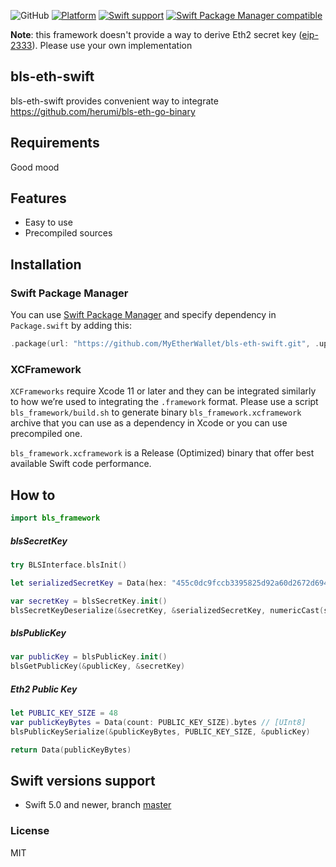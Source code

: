 ![GitHub](https://img.shields.io/github/license/MyEtherWallet/bls-eth-swift?colorA=07A6B3&&colorB=5F6368)
[![Platform](https://img.shields.io/badge/Platforms-iOS%20%7C%20macOS%20%7C%20watchOS%20%7C%20tvOS-5F6368.svg?colorA=07A6B3)](#installation)
[![Swift support](https://img.shields.io/badge/Swift-5.0-lightgrey.svg?colorA=07A6B3&colorB=5F6368)](#swift-versions-support)
[![Swift Package Manager compatible](https://img.shields.io/badge/SPM-compatible-brightgreen.svg?style=flat&colorA=07A6B3&&colorB=5F6368)](https://github.com/apple/swift-package-manager)

**Note**: this framework doesn't provide a way to derive Eth2 secret key ([eip-2333](https://github.com/ethereum/EIPs/blob/master/EIPS/eip-2333.md)). Please use your own implementation

## bls-eth-swift

bls-eth-swift provides convenient way to integrate https://github.com/herumi/bls-eth-go-binary

## Requirements
Good mood

## Features
- Easy to use
- Precompiled sources

## Installation
### Swift Package Manager

You can use [Swift Package Manager](https://swift.org/package-manager/) and specify dependency in `Package.swift` by adding this:

```swift
.package(url: "https://github.com/MyEtherWallet/bls-eth-swift.git", .upToNextMajor(from: "1.0.0"))
```

### XCFramework

`XCFrameworks` require Xcode 11 or later and they can be integrated similarly to how we’re used to integrating the `.framework` format. Please use a script `bls_framework/build.sh` to generate binary `bls_framework.xcframework` archive that you can use as a dependency in Xcode or you can use precompiled one.

`bls_framework.xcframework` is a Release (Optimized) binary that offer best available Swift code performance.

## How to
```swift
import bls_framework
```

##### blsSecretKey
```swift
try BLSInterface.blsInit()

let serializedSecretKey = Data(hex: "455c0dc9fccb3395825d92a60d2672d69416be1c2578a87a7a3d3ced11ebb88d").bytes // [UInt8]

var secretKey = blsSecretKey.init()
blsSecretKeyDeserialize(&secretKey, &serializedSecretKey, numericCast(serializedSecretKey.count))
```

##### blsPublicKey
```swift
var publicKey = blsPublicKey.init()
blsGetPublicKey(&publicKey, &secretKey)
```

##### Eth2 Public Key
```swift
let PUBLIC_KEY_SIZE = 48
var publicKeyBytes = Data(count: PUBLIC_KEY_SIZE).bytes // [UInt8]
blsPublicKeySerialize(&publicKeyBytes, PUBLIC_KEY_SIZE, &publicKey)

return Data(publicKeyBytes)
```

## Swift versions support

- Swift 5.0 and newer, branch [master](https://github.com/MyEtherWallet/bls-eth-swift/tree/master)

### License

MIT
